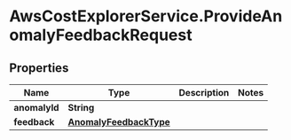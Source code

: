 # AwsCostExplorerService.ProvideAnomalyFeedbackRequest

## Properties

Name | Type | Description | Notes
------------ | ------------- | ------------- | -------------
**anomalyId** | **String** |  | 
**feedback** | [**AnomalyFeedbackType**](AnomalyFeedbackType.md) |  | 


